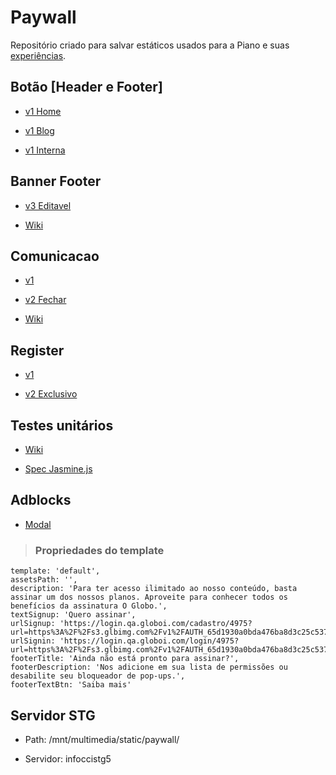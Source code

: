 # Paywall

  

Repositório criado para salvar estáticos usados para a Piano e suas [experiências](https://github.com/Infoglobo/barreiras-mecanica-piano/wiki).

  

## Botão [Header e Footer]

-  [v1 Home](https://static-stg.infoglobo.com.br/paywall/banner-header-footer-piano/v1/botao-piano.html)

-  [v1 Blog](https://static-stg.infoglobo.com.br/paywall/banner-header-footer-piano/v1/botao-piano-blog.html)

-  [v1 Interna](https://static-stg.infoglobo.com.br/paywall/banner-header-footer-piano/v1/botao-piano-interna.html)

  
  

## Banner Footer

-  [v3 Editavel](https://static-stg.infoglobo.com.br/paywall/footer-piano/v3/footer-piano.html)

-  [Wiki](https://github.com/Infoglobo/barreiras-mecanica-piano/wiki/Edi%C3%A7%C3%A3o-do-Footer)

  

## Comunicacao

-  [v1](https://static-stg.infoglobo.com.br/paywall/comunicacao-piano/v1/comunicacao-piano.html)

-  [v2 Fechar](https://static-stg.infoglobo.com.br/paywall/comunicacao-piano/v2/comunicacao-piano.html)

-  [Wiki](https://github.com/Infoglobo/barreiras-mecanica-piano/wiki/Modal-Piano-(-V1-e-V2))

  

## Register

-  [v1](https://static-stg.infoglobo.com.br/paywall/register-piano/v1/barreira-login.html)

-  [v2 Exclusivo](https://static-stg.infoglobo.com.br/paywall/register-piano/v2/barreira-login.html)

  
  

## Testes unitários

-  [Wiki](https://github.com/Infoglobo/paywall/wiki/Testes-Unit%C3%A1rios)

-  [Spec Jasmine.js](https://static-stg.infoglobo.com.br/paywall/testes-unitarios/SpecRunner.html)

  

## Adblocks

-  [Modal](https://static-stg.infoglobo.com.br/paywall/adblock-piano/v4/index.html)

> ### Propriedades do template
  

    template: 'default',
    assetsPath: '',
    description: 'Para ter acesso ilimitado ao nosso conteúdo, basta assinar um dos nossos planos. Aproveite para conhecer todos os benefícios da assinatura O Globo.',
    textSignup: 'Quero assinar',
    urlSignup: 'https://login.qa.globoi.com/cadastro/4975?url=https%3A%2F%2Fs3.glbimg.com%2Fv1%2FAUTH_65d1930a0bda476ba8d3c25c5371ec3f%2Fpiano%2Fhelper%2Fredirect.html%23https%3A%2F%2Fm.globostg.globoi.com%2F',
    urlSignin: 'https://login.qa.globoi.com/login/4975?url=https%3A%2F%2Fs3.glbimg.com%2Fv1%2FAUTH_65d1930a0bda476ba8d3c25c5371ec3f%2Fpiano%2Fhelper%2Fredirect.html%23https%3A%2F%2Fm.globostg.globoi.com%2F',
    footerTitle: 'Ainda não está pronto para assinar?',
    footerDescription: 'Nos adicione em sua lista de permissões ou desabilite seu bloqueador de pop-ups.',
    footerTextBtn: 'Saiba mais'

  

## Servidor STG

- Path: /mnt/multimedia/static/paywall/

- Servidor: infoccistg5